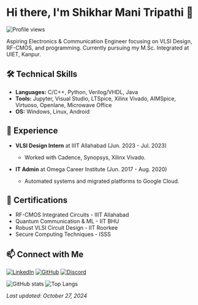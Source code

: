 # Hi there, I'm Shikhar Mani Tripathi 👋

![Profile views](https://shields.io/github/followers/shiktr1785?style=social)

Aspiring Electronics & Communication Engineer focusing on VLSI Design, RF-CMOS, and programming. Currently pursuing my M.Sc. Integrated at UIET, Kanpur.

## 🛠️ Technical Skills
- **Languages:** C/C++, Python, Verilog/VHDL, Java
- **Tools:** Jupyter, Visual Studio, LTSpice, Xilinx Vivado, AIMSpice, Virtuoso, Openlane, Microwave Office
- **OS:** Windows, Linux, Android


## 🏢 Experience
- **VLSI Design Intern** at IIIT Allahabad (Jun. 2023 - Jul. 2023)
  - Worked with Cadence, Synopsys, Xilinx Vivado.

- **IT Admin** at Omega Career Institute (Jun. 2017 - Aug. 2020)
  - Automated systems and migrated platforms to Google Cloud.

## 📜 Certifications
- RF-CMOS Integrated Circuits - IIIT Allahabad
- Quantum Communication & ML - IIT BHU
- Robust VLSI Circuit Design - IIT Roorkee
- Secure Computing Techniques - ISSS

## 📫 Connect with Me
[![LinkedIn](https://img.shields.io/badge/LinkedIn-0077B5?style=flat-square&logo=linkedin&logoColor=white)](https://www.linkedin.com/in/shiktr1785)
[![GitHub](https://img.shields.io/badge/GitHub-181717?style=flat-square&logo=github&logoColor=white)](https://github.com/shiktr1785)
[![Discord](https://img.shields.io/badge/Discord-7289DA?style=flat-square&logo=discord&logoColor=white)](https://discordapp.com/users/shiktr1785)


![GitHub stats](https://github-readme-stats.vercel.app/api?username=shiktr1785&show_icons=true&theme=radical)
![Top Langs](https://github-readme-stats.vercel.app/api/top-langs/?username=shiktr1785&layout=compact&theme=radical)

_Last updated: October 27, 2024_

